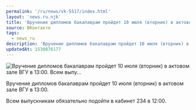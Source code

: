 ```yaml
---
permalink: '/ru/news/vk-5517/index.html'
layout: 'news.ru.njk'
title: 'Вручение дипломов бакалаврам пройдет 10 июля (вторник) в актовом зале ВГУ в 13:00. Всем выпу'
source: ВКонтакте
tags:
  - news_ru
description: 'Вручение дипломов бакалаврам пройдет 10 июля (вторник) в актовом зале ВГУ в 13:00. Всем выпу…'
updatedAt: 1530876177
---
```

![Вручение дипломов бакалаврам пройдет 10 июля (вторник) в актовом зале ВГУ в 13:00. Всем выпу…](https://sun9-22.userapi.com/impf/c844520/v844520139/9bc81/gZWGtR3ypRU.jpg?size=1280x885&quality=96&sign=bad3f21ad85c8b75417082687c5fd1d0&c_uniq_tag=tKV1eS95PQATh-QWIXEJCTKOGwNpBQnGsJkyjNlelas&type=album)

Вручение дипломов бакалаврам пройдет 10 июля (вторник) в актовом зале ВГУ в 13:00.

Всем выпускникам обязательно подойти в кабинет 234 в 12:00.
